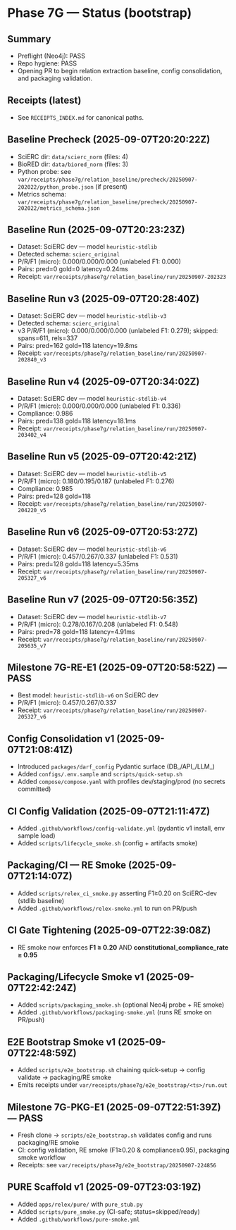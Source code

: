 # Phase 7G — Status (bootstrap)

## Summary
- Preflight (Neo4j): PASS
- Repo hygiene: PASS
- Opening PR to begin relation extraction baseline, config consolidation, and packaging validation.

## Receipts (latest)
- See `RECEIPTS_INDEX.md` for canonical paths.

## Baseline Precheck (2025-09-07T20:20:22Z)
- SciERC dir: `data/scierc_norm` (files: 4)
- BioRED dir: `data/biored_norm` (files: 3)
- Python probe: see `var/receipts/phase7g/relation_baseline/precheck/20250907-202022/python_probe.json` (if present)
- Metrics schema: `var/receipts/phase7g/relation_baseline/precheck/20250907-202022/metrics_schema.json`

## Baseline Run (2025-09-07T20:23:23Z)
- Dataset: SciERC dev — model `heuristic-stdlib`
- Detected schema: `scierc_original`
- P/R/F1 (micro): 0.000/0.000/0.000  (unlabeled F1: 0.000)
- Pairs: pred=0 gold=0  latency=0.24ms
- Receipt: `var/receipts/phase7g/relation_baseline/run/20250907-202323`

## Baseline Run v3 (2025-09-07T20:28:40Z)
- Dataset: SciERC dev — model `heuristic-stdlib-v3`
- Detected schema: `scierc_original`
- v3 P/R/F1 (micro): 0.000/0.000/0.000  (unlabeled F1: 0.279); skipped: spans=611, rels=337
- Pairs: pred=162 gold=118  latency=19.8ms
- Receipt: `var/receipts/phase7g/relation_baseline/run/20250907-202840_v3`

## Baseline Run v4 (2025-09-07T20:34:02Z)
- Dataset: SciERC dev — model `heuristic-stdlib-v4`
- P/R/F1 (micro): 0.000/0.000/0.000  (unlabeled F1: 0.336)
- Compliance: 0.986
- Pairs: pred=138 gold=118  latency=18.1ms
- Receipt: `var/receipts/phase7g/relation_baseline/run/20250907-203402_v4`

## Baseline Run v5 (2025-09-07T20:42:21Z)
- Dataset: SciERC dev — model `heuristic-stdlib-v5`
- P/R/F1 (micro): 0.180/0.195/0.187  (unlabeled F1: 0.276)
- Compliance: 0.985
- Pairs: pred=128 gold=118
- Receipt: `var/receipts/phase7g/relation_baseline/run/20250907-204220_v5`

## Baseline Run v6 (2025-09-07T20:53:27Z)
- Dataset: SciERC dev — model `heuristic-stdlib-v6`
- P/R/F1 (micro): 0.457/0.267/0.337  (unlabeled F1: 0.531)
- Pairs: pred=128 gold=118  latency=5.35ms
- Receipt: `var/receipts/phase7g/relation_baseline/run/20250907-205327_v6`

## Baseline Run v7 (2025-09-07T20:56:35Z)
- Dataset: SciERC dev — model `heuristic-stdlib-v7`
- P/R/F1 (micro): 0.278/0.167/0.208  (unlabeled F1: 0.548)
- Pairs: pred=78 gold=118  latency=4.91ms
- Receipt: `var/receipts/phase7g/relation_baseline/run/20250907-205635_v7`

## Milestone 7G-RE-E1 (2025-09-07T20:58:52Z) — PASS
- Best model: `heuristic-stdlib-v6` on SciERC dev
- P/R/F1 (micro): 0.457/0.267/0.337
- Receipt: `var/receipts/phase7g/relation_baseline/run/20250907-205327_v6`

## Config Consolidation v1 (2025-09-07T21:08:41Z)
- Introduced `packages/darf_config` Pydantic surface (DB_/API_/LLM_)
- Added `configs/.env.sample` and `scripts/quick-setup.sh`
- Added `compose/compose.yaml` with profiles dev/staging/prod (no secrets committed)

## CI Config Validation (2025-09-07T21:11:47Z)
- Added `.github/workflows/config-validate.yml` (pydantic v1 install, env sample load)
- Added `scripts/lifecycle_smoke.sh` (config + artifacts smoke)

## Packaging/CI — RE Smoke (2025-09-07T21:14:07Z)
- Added `scripts/relex_ci_smoke.py` asserting F1≥0.20 on SciERC-dev (stdlib baseline)
- Added `.github/workflows/relex-smoke.yml` to run on PR/push

## CI Gate Tightening (2025-09-07T22:39:08Z)
- RE smoke now enforces **F1 ≥ 0.20** AND **constitutional_compliance_rate ≥ 0.95**

## Packaging/Lifecycle Smoke v1 (2025-09-07T22:42:24Z)
- Added `scripts/packaging_smoke.sh` (optional Neo4j probe + RE smoke)
- Added `.github/workflows/packaging-smoke.yml` (runs RE smoke on PR/push)

## E2E Bootstrap Smoke v1 (2025-09-07T22:48:59Z)
- Added `scripts/e2e_bootstrap.sh` chaining quick-setup → config validate → packaging/RE smoke
- Emits receipts under `var/receipts/phase7g/e2e_bootstrap/<ts>/run.out`

## Milestone 7G-PKG-E1 (2025-09-07T22:51:39Z) — PASS
- Fresh clone → `scripts/e2e_bootstrap.sh` validates config and runs packaging/RE smoke
- CI: config validation, RE smoke (F1≥0.20 & compliance≥0.95), packaging smoke workflow
- Receipts: see `var/receipts/phase7g/e2e_bootstrap/20250907-224856`

## PURE Scaffold v1 (2025-09-07T23:03:19Z)
- Added `apps/relex/pure/` with `pure_stub.py`
- Added `scripts/pure_smoke.py` (CI-safe; status=skipped/ready)
- Added `.github/workflows/pure-smoke.yml`
